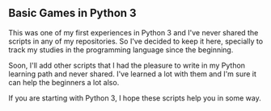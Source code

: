 ## Basic Games in Python 3

This was one of my first experiences in Python 3 and I've never shared the scripts in any of my repositories. So I've decided to keep it here, specially to track my studies in the programming language since the beginning.

Soon, I'll add other scripts that I had the pleasure to write in my Python learning path and never shared. I've learned a lot with them and I'm sure it can help the beginners a lot also.

If you are starting with Python 3, I hope these scripts help you in some way.